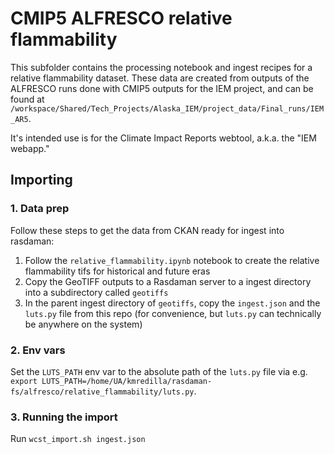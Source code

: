 # CMIP5 ALFRESCO relative flammability

This subfolder contains the processing notebook and ingest recipes for a relative flammability dataset. These data are created from outputs of the ALFRESCO runs done with CMIP5 outputs for the IEM project, and can be found at `/workspace/Shared/Tech_Projects/Alaska_IEM/project_data/Final_runs/IEM_AR5`.

It's intended use is for the Climate Impact Reports webtool, a.k.a. the "IEM webapp."
## Importing

### 1. Data prep

Follow these steps to get the data from CKAN ready for ingest into rasdaman:

1. Follow the `relative_flammability.ipynb` notebook to create the relative flammability tifs for historical and future eras  
2. Copy the GeoTIFF outputs to a Rasdaman server to a ingest directory into a subdirectory called `geotiffs`
3. In the parent ingest directory of `geotiffs`, copy the `ingest.json` and the `luts.py` file from this repo (for convenience, but `luts.py` can technically be anywhere on the system)

### 2. Env vars

Set the `LUTS_PATH` env var to the absolute path of the `luts.py` file via e.g. `export LUTS_PATH=/home/UA/kmredilla/rasdaman-fs/alfresco/relative_flammability/luts.py`.

### 3. Running the import

Run `wcst_import.sh ingest.json`
